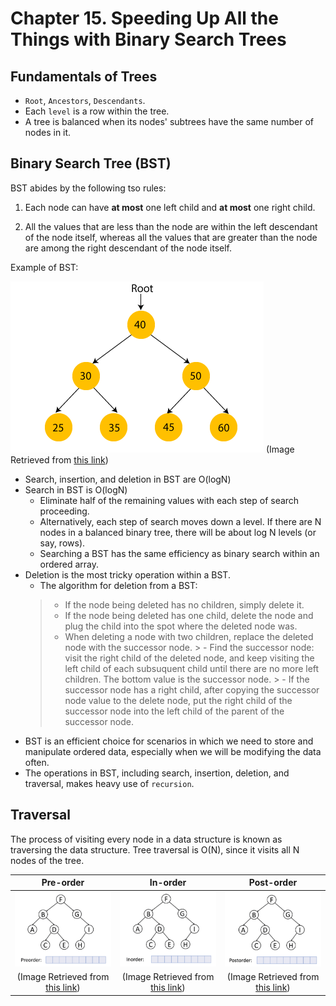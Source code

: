 # Chapter 15. Speeding Up All the Things with Binary Search Trees

## Fundamentals of Trees
- `Root`, `Ancestors`, `Descendants`.
- Each `level` is a row within the tree.
- A tree is balanced when its nodes' subtrees have the same number of nodes in it.


## Binary Search Tree (BST)

BST abides by the following tso rules:

1. Each node can have **at most** one left child and **at most** one right child.

2. All the values that are less than the node are within the left descendant of the node itself, whereas all the values that are greater than the node are among the right descendant of the node itself.

Example of BST:

![Binary Search Tree](./img/binary_search_tree.png)
(Image Retrieved from [this link](https://www.javatpoint.com/binary-search-tree))


- Search, insertion, and deletion in BST are O(logN)
- Search in BST is O(logN)
    - Eliminate half of the remaining values with each step of search proceeding.
    - Alternatively, each step of search moves down a level. If there are N nodes in a balanced binary tree, there will be about log N levels (or say, rows).
    - Searching a BST has the same efficiency as binary search within an ordered array.
- Deletion is the most tricky operation within a BST.
    - The algorithm for deletion from a BST:
    > - If the node being deleted has no children, simply delete it.
    > - If the node being deleted has one child, delete the node and plug the child into the spot where the deleted node was.
    > - When deleting a node with two children, replace the deleted node with the successor node.
        > - Find the successor node: visit the right child of the deleted node, and keep visiting the left child of each subsuquent child until there are no more left children. The bottom value is the successor node.
        > - If the successor node has a right child, after copying the successor node value to the delete node, put the right child of the successor node into the left child of the parent of the successor node.
- BST is an efficient choice for scenarios in which we need to store and manipulate ordered data, especially when we will be modifying the data often.
- The operations in BST, including search, insertion, deletion, and traversal, makes heavy use of `recursion`. 


## Traversal

The process of visiting every node in a data structure is known as  traversing the data structure. Tree traversal is O(N), since it visits all N nodes of the tree.

|   Pre-order    | In-order |  Post-order    |
|    :----: |    :----:   |    :----:   |
| ![Pre-order Traversal](./img/Preorder-traversal.gif)  | ![In-order Traversal](./img/Inorder-traversal.gif)  | ![Post-order Traversal](./img/Postorder-traversal.gif)  |
| (Image Retrieved from [this link](https://commons.wikimedia.org/wiki/File:Preorder-traversal.gif))     | (Image Retrieved from [this link](https://commons.wikimedia.org/wiki/File:Inorder-traversal.gif))  | (Image Retrieved from [this link](https://commons.wikimedia.org/wiki/File:Postorder-traversal.gif))  |
